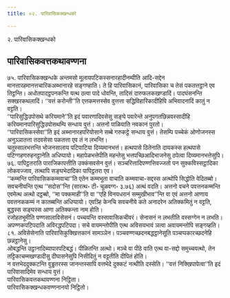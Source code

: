 ```yaml
---
title: ०२. पारिवासिकक्खन्धको

---
```

२. पारिवासिकक्खन्धको  


## पारिवासिकवत्तकथावण्णना

७५. पारिवासिकक्खन्धके अन्तमसो मूलायपटिकस्सनारहादीनम्पीति आदि-सद्देन मानत्तारहमानत्तचारिकअब्भानारहे सङ्गण्हाति। ते हि पारिवासिकानं, पारिवासिका च तेसं पकतत्तट्ठाने एव तिट्ठन्ति। अधोतपादट्ठपनकन्ति यत्थ ठत्वा पादे धोवन्ति, तादिसं दारुफलकखण्डादिं। पादघंसनन्ति सक्खरकथलादिं। ‘‘वत्तं करोन्ती’’ति एत्तकमत्तस्सेव वुत्तत्ता सद्धिविहारिकादीहिपि अभिवादनादिं कातुं न वट्टति।  
‘‘पारिसुद्धिउपोसथे करियमाने’’ति इदं पवारणादिवसेसु सङ्घे पवारेन्ते अनुपगतछिन्नवस्सादीहि करियमानपारिसुद्धिउपोसथम्पि सन्धाय वुत्तं। अत्तनो पाळियाति नवकानं पुरतो।  
‘‘पारिवासिकस्सेवा’’ति इदं अब्भानारहपरियोसाने सब्बे गरुकट्ठे सन्धाय वुत्तं। तेसम्पि पच्चेकं ओणोजनस्स अनुञ्ञातत्ता तदवसेसा पकतत्ता एव तं न लभन्ति।  
चतुस्सालभत्तन्ति भोजनसालाय पटिपाटिया दिय्यमानभत्तं। हत्थपासे ठितेनाति दायकस्स हत्थपासे पटिग्गहणरुहनट्ठानेति अधिप्पायो। महापेळभत्तेपीति महन्तेसु भत्तपच्छिआदिभाजनेसु ठपेत्वा दिय्यमानभत्तेसुपि।  
७६. पापिट्ठतराति पाराजिकापत्तीति उक्कंसवसेन वुत्तं। सञ्चरित्तादिपण्णत्तिवज्जतो पन सुक्कविस्सट्ठादिका लोकवज्जाव, तत्थापि सङ्घभेदादिका पापिट्ठतरा एव।  
‘‘कम्मन्ति पारिवासिककम्मवाचा’’ति एतेन कम्मभूता वाचाति कम्मवाचा-सद्दस्स अत्थोपि सिद्धोति वेदितब्बो। सवचनीयन्ति एत्थ ‘‘सदोस’’न्ति (सारत्थ॰ टी॰ चूळवग्ग॰ ३.७६) अत्थं वदति। अत्तनो वचने पवत्तनकम्मन्ति एवमेत्थ अत्थो दट्ठब्बो, ‘‘मा पक्कमाही’’ति वा ‘‘एहि विनयधरानं सम्मुखीभाव’’न्ति वा एवं अत्तनो आणाय पवत्तनककम्मं न कातब्बन्ति अधिप्पायो। एवञ्हि केनचि सवचनीये कते अनादरेन अतिक्कमितुं न वट्टति, बुद्धस्स सङ्घस्स आणा अतिक्कन्ता नाम होति।  
रजोहतभूमीति पण्णसालाविसेसनं। पच्चयन्ति वस्सावासिकचीवरं। सेनासनं न लभतीति वस्सग्गेन न लभति।  
अपण्णकपटिपदाति अविरद्धपटिपदा। सचे वायमन्तोपीति एत्थ अविसयभावं ञत्वा अवायमन्तोपि सङ्गय्हति।  
८१. अविसेसेनाति पारिवासिकुक्खित्तकानं सामञ्ञेन। पञ्चवण्णच्छदनबद्धट्ठानेसूति पञ्चप्पकारच्छदनेहि छन्नट्ठानेसु।  
ओबद्धन्ति उट्ठानादिब्यापारपटिबद्धं। पीळितन्ति अत्थो। मञ्चे वा पीठे वाति एत्थ वा-सद्दो समुच्चयत्थो, तेन तट्टिकाचम्मखण्डादीसु दीघासनेसुपि निसीदितुं न वट्टतीति दीपितं होति।  
न वत्तभेददुक्कटन्ति वुड्ढतरस्स जानन्तस्सापि वत्तभेदे दुक्कटं नत्थीति दस्सेति। ‘‘वत्तं निक्खिपापेत्वा’’ति इदं पारिवासादिमेव सन्धाय वुत्तं।  
पारिवासिकवत्तकथावण्णना निट्ठिता।  
पारिवासिकक्खन्धकवण्णनानयो निट्ठितो।  